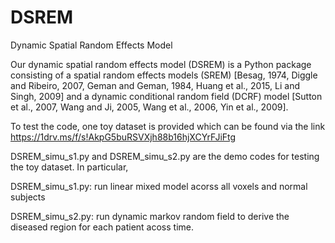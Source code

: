 # DSREM
Dynamic Spatial Random Effects Model

Our dynamic spatial random effects model (DSREM) is a Python package consisting of a spatial random effects models (SREM) [Besag, 1974, Diggle and Ribeiro, 2007, Geman and Geman, 1984, Huang et al., 2015, Li and Singh, 2009] and a dynamic conditional random field (DCRF) model [Sutton et al., 2007, Wang and Ji, 2005, Wang et al., 2006, Yin et al., 2009].

To test the code, one toy dataset is provided which can be found via the link 
https://1drv.ms/f/s!AkpG5buRSVXjh88b16hjXCYrFJiFtg

DSREM_simu_s1.py and DSREM_simu_s2.py are the demo codes for testing the toy dataset. In particular, 

DSREM_simu_s1.py: run linear mixed model acorss all voxels and normal subjects

DSREM_simu_s2.py: run dynamic markov random field to derive the diseased region for each patient acoss time.
